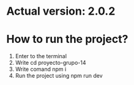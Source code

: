 # Actual version: 2.0.2
# How to run the project?
1. Enter to the terminal
2. Write cd proyecto-grupo-14
3. Write comand npm i
4. Run the project using npm run dev
